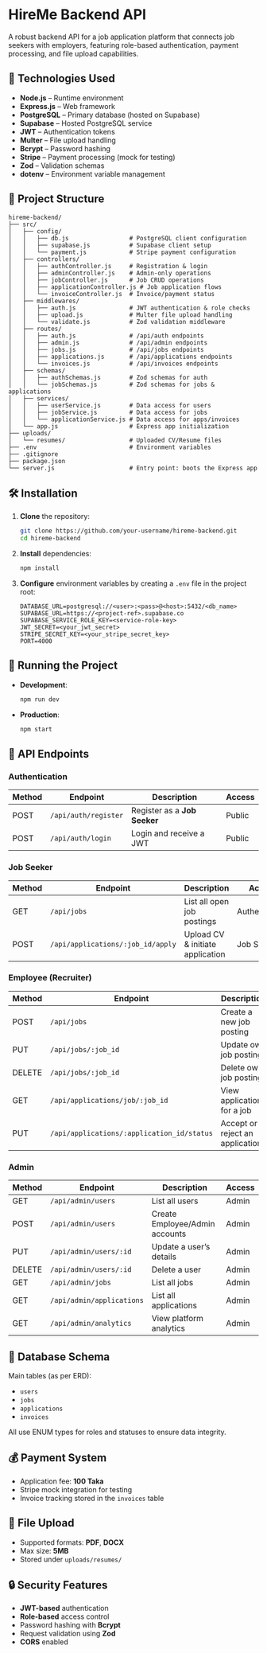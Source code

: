 # HireMe Backend API

A robust backend API for a job application platform that connects job seekers with employers, featuring role-based authentication, payment processing, and file upload capabilities.

## 🚀 Technologies Used

- **Node.js** – Runtime environment  
- **Express.js** – Web framework  
- **PostgreSQL** – Primary database (hosted on Supabase)  
- **Supabase** – Hosted PostgreSQL service  
- **JWT** – Authentication tokens  
- **Multer** – File upload handling  
- **Bcrypt** – Password hashing  
- **Stripe** – Payment processing (mock for testing)  
- **Zod** – Validation schemas  
- **dotenv** – Environment variable management  

## 📁 Project Structure

```
hireme-backend/
├── src/
│   ├── config/
│   │   ├── db.js                 # PostgreSQL client configuration
│   │   ├── supabase.js           # Supabase client setup
│   │   └── payment.js            # Stripe payment configuration
│   ├── controllers/
│   │   ├── authController.js     # Registration & login
│   │   ├── adminController.js    # Admin-only operations
│   │   ├── jobController.js      # Job CRUD operations
│   │   ├── applicationController.js # Job application flows
│   │   └── invoiceController.js  # Invoice/payment status
│   ├── middlewares/
│   │   ├── auth.js               # JWT authentication & role checks
│   │   ├── upload.js             # Multer file upload handling
│   │   └── validate.js           # Zod validation middleware
│   ├── routes/
│   │   ├── auth.js               # /api/auth endpoints
│   │   ├── admin.js              # /api/admin endpoints
│   │   ├── jobs.js               # /api/jobs endpoints
│   │   ├── applications.js       # /api/applications endpoints
│   │   └── invoices.js           # /api/invoices endpoints
│   ├── schemas/
│   │   ├── authSchemas.js        # Zod schemas for auth
│   │   └── jobSchemas.js         # Zod schemas for jobs & applications
│   ├── services/
│   │   ├── userService.js        # Data access for users
│   │   ├── jobService.js         # Data access for jobs
│   │   └── applicationService.js # Data access for apps/invoices
│   └── app.js                    # Express app initialization
├── uploads/
│   └── resumes/                  # Uploaded CV/Resume files
├── .env                          # Environment variables
├── .gitignore
├── package.json
└── server.js                     # Entry point: boots the Express app
```

## 🛠️ Installation

1. **Clone** the repository:  
   ```bash
   git clone https://github.com/your-username/hireme-backend.git
   cd hireme-backend
   ```
2. **Install** dependencies:  
   ```bash
   npm install
   ```
3. **Configure** environment variables by creating a `.env` file in the project root:
   ```env
   DATABASE_URL=postgresql://<user>:<pass>@<host>:5432/<db_name>
   SUPABASE_URL=https://<project-ref>.supabase.co
   SUPABASE_SERVICE_ROLE_KEY=<service-role-key>
   JWT_SECRET=<your_jwt_secret>
   STRIPE_SECRET_KEY=<your_stripe_secret_key>
   PORT=4000
   ```

## 🚀 Running the Project

- **Development**:
  ```bash
  npm run dev
  ```
- **Production**:
  ```bash
  npm start
  ```

## 🔗 API Endpoints

### Authentication

| Method | Endpoint               | Description                    | Access  |
| ------ | ---------------------- | ------------------------------ | ------- |
| POST   | `/api/auth/register`   | Register as a **Job Seeker**   | Public  |
| POST   | `/api/auth/login`      | Login and receive a JWT        | Public  |

### Job Seeker

| Method | Endpoint                              | Description                       | Access        |
| ------ | ------------------------------------- | --------------------------------- | ------------- |
| GET    | `/api/jobs`                           | List all open job postings        | Authenticated |
| POST   | `/api/applications/:job_id/apply`     | Upload CV & initiate application  | Job Seeker    |

### Employee (Recruiter)

| Method | Endpoint                                        | Description                          | Access    |
| ------ | ----------------------------------------------- | ------------------------------------ | --------- |
| POST   | `/api/jobs`                                     | Create a new job posting             | Employee  |
| PUT    | `/api/jobs/:job_id`                             | Update own job posting               | Employee  |
| DELETE | `/api/jobs/:job_id`                             | Delete own job posting               | Employee  |
| GET    | `/api/applications/job/:job_id`                 | View applications for a job          | Employee  |
| PUT    | `/api/applications/:application_id/status`      | Accept or reject an application      | Employee  |

### Admin

| Method | Endpoint                         | Description                       | Access |
| ------ | -------------------------------- | --------------------------------- | ------ |
| GET    | `/api/admin/users`               | List all users                    | Admin  |
| POST   | `/api/admin/users`               | Create Employee/Admin accounts    | Admin  |
| PUT    | `/api/admin/users/:id`           | Update a user’s details           | Admin  |
| DELETE | `/api/admin/users/:id`           | Delete a user                     | Admin  |
| GET    | `/api/admin/jobs`                | List all jobs                     | Admin  |
| GET    | `/api/admin/applications`        | List all applications             | Admin  |
| GET    | `/api/admin/analytics`           | View platform analytics           | Admin  |

## 💾 Database Schema

Main tables (as per ERD):

- `users`
- `jobs`
- `applications`
- `invoices`

All use ENUM types for roles and statuses to ensure data integrity.

## 💰 Payment System

- Application fee: **100 Taka**  
- Stripe mock integration for testing  
- Invoice tracking stored in the `invoices` table  

## 📄 File Upload

- Supported formats: **PDF**, **DOCX**  
- Max size: **5MB**  
- Stored under `uploads/resumes/`

## 🔒 Security Features

- **JWT-based** authentication  
- **Role-based** access control  
- Password hashing with **Bcrypt**  
- Request validation using **Zod**  
- **CORS** enabled  

